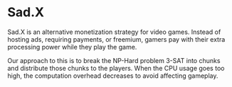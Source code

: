 # Sad.X
Sad.X is an alternative monetization strategy for video games. Instead of hosting ads, requiring payments, or freemium, gamers pay with their extra processing power while they play the game.

Our approach to this is to break the NP-Hard problem 3-SAT into chunks and distribute those chunks to the players. When the CPU usage goes too high, the computation overhead decreases to avoid affecting gameplay.
